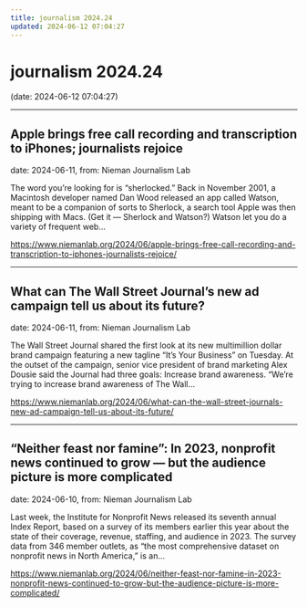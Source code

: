 ```yaml
---
title: journalism 2024.24
updated: 2024-06-12 07:04:27
---
```


# journalism 2024.24

(date: 2024-06-12 07:04:27)

---

## Apple brings free call recording and transcription to iPhones; journalists rejoice

date: 2024-06-11, from: Nieman Journalism Lab

The word you&#8217;re looking for is &#8220;sherlocked.&#8221; Back in November 2001, a Macintosh developer named Dan Wood released an app called Watson, meant to be a companion of sorts to Sherlock, a search tool Apple was then shipping with Macs. (Get it — Sherlock and Watson?) Watson let you do a variety of frequent web... 

<https://www.niemanlab.org/2024/06/apple-brings-free-call-recording-and-transcription-to-iphones-journalists-rejoice/>

---

## What can The Wall Street Journal’s new ad campaign tell us about its future?

date: 2024-06-11, from: Nieman Journalism Lab

The Wall Street Journal shared the first look at its new multimillion dollar brand campaign featuring a new tagline &#8220;It&#8217;s Your Business&#8221; on Tuesday. At the outset of the campaign, senior vice president of brand marketing Alex Dousie said the Journal had three goals: Increase brand awareness. &#8220;We&#8217;re trying to increase brand awareness of The Wall... 

<https://www.niemanlab.org/2024/06/what-can-the-wall-street-journals-new-ad-campaign-tell-us-about-its-future/>

---

## “Neither feast nor famine”: In 2023, nonprofit news continued to grow — but the audience picture is more complicated

date: 2024-06-10, from: Nieman Journalism Lab

Last week, the Institute for Nonprofit News released its seventh annual Index Report, based on a survey of its members earlier this year about the state of their coverage, revenue, staffing, and audience in 2023. The survey data from 346 member outlets, as “the most comprehensive dataset on nonprofit news in North America,” is an... 

<https://www.niemanlab.org/2024/06/neither-feast-nor-famine-in-2023-nonprofit-news-continued-to-grow-but-the-audience-picture-is-more-complicated/>

